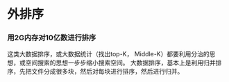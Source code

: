# 外排序
### 用2G内存对10亿数进行排序
这类大数据排序，或大数据统计（找出top-K， Middle-K）都要利用分治的思想，或空间搜索的思想一步步缩小搜索空间。
大数据排序，基本上是利用归并排序，先把文件分成很多块，然后对每块进行排序，然后进行归并。
